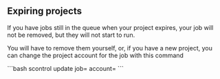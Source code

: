 ## Expiring projects

If you have jobs still in the queue when your project expires, your job will not be removed, but they will not start to run. 

You will have to remove them yourself, or, if you have a new project, you can change the project account for the job with this command

<div>
```bash 
scontrol update job=<jobid> account=<newproject> 
```
</div>

